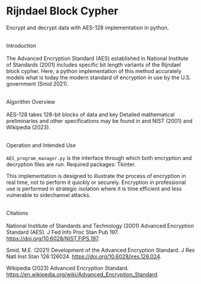 # Rijndael Block Cypher
Encrypt and decrypt data with AES-128 implementation in python.

\
Introduction
\
\
The Advanced Encryption Standard (AES) established in National Institute of Standards (2001) includes specific bit length variants of the Rijndael block cypher. Here, a python implementation of this method accurately models what is today the modern standard of encryption in use by the U.S. government (Smid 2021).

\
Algorithm Overview
\
\
AES-128 takes 128-bit blocks of data and key
Detailed mathematical preliminaries and other specifications may be found in and NIST (2001) and Wikipedia (2023).

\
Operation and Intended Use
\
\
```AES_program_manager.py``` is the interface through which both encryption and decryption files are run. Required packages: Tkinter.

This implementation is designed to illustrate the process of encryption in real time, not to perform it quickly or securely. Encryption in professional use is performed in strategic isolation where it is time efficient and less vulnerable to sidechannel attacks.

\
Citations
\
\
National Institute of Standards and Technology (2001) Advanced Encryption Standard (AES). J Fed Info Proc Stan Pub 197. https://doi.org/10.6028/NIST.FIPS.197.

Smid, M.E. (2021) Development of the Advanced Encryption Standard. J Res Natl Inst Stan 126:126024. https://doi.org/10.6028/jres.126.024.

Wikipedia (2023) Advanced Encryption Standard. https://en.wikipedia.org/wiki/Advanced_Encryption_Standard.
